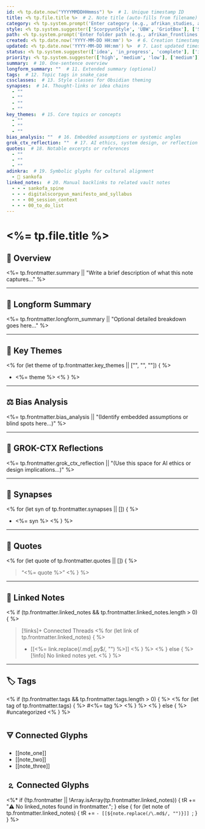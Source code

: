 ```yaml
---
id: <% tp.date.now("YYYYMMDDHHmmss") %>  # 1. Unique timestamp ID
title: <% tp.file.title %>  # 2. Note title (auto-fills from filename)
category: <% tp.system.prompt('Enter category (e.g., afrikan_studies, ai_ethics, media_analysis)') %>  # 3. Top-level content category
style: <% tp.system.suggester(['ScorpyunStyle', 'UBW', 'GriotBox'], ['ScorpyunStyle']) %>  # 4. Formatting style
path: <% tp.system.prompt('Enter folder path (e.g., afrikan_frontlines, obsidian_fortress)') %>  # 5. Relative vault path
created: <% tp.date.now('YYYY-MM-DD HH:mm') %>  # 6. Creation timestamp
updated: <% tp.date.now('YYYY-MM-DD HH:mm') %>  # 7. Last updated timestamp
status: <% tp.system.suggester(['idea', 'in_progress', 'complete'], ['in_progress']) %>  # 8. Current progress status
priority: <% tp.system.suggester(['high', 'medium', 'low'], ['medium']) %>  # 9. Urgency level
summary:  # 10. One-sentence overview
longform_summary: ""  # 11. Extended summary (optional)
tags:  # 12. Topic tags in snake_case
cssclasses:  # 13. Style classes for Obsidian theming
synapses:  # 14. Thought-links or idea chains
  - ""
  - ""
  - ""
  - ""
key_themes:  # 15. Core topics or concepts
  - ""
  - ""
  - ""
bias_analysis: ""  # 16. Embedded assumptions or systemic angles
grok_ctx_reflection: ""  # 17. AI ethics, system design, or reflection zone
quotes:  # 18. Notable excerpts or references
  - ""
  - ""
  - ""
adinkra:  # 19. Symbolic glyphs for cultural alignment
  - 🦢 sankofa
linked_notes:  # 20. Manual backlinks to related vault notes
  - - - sankofa_spine
  - - - digitalscorpyun_manifesto_and_syllabus
  - - - 00_session_context
  - - - 00_to_do_list
---
```


# <%= tp.file.title %>

## 📌 Overview
<%= tp.frontmatter.summary || "Write a brief description of what this note captures..." %>

---

## 📖 Longform Summary
<%= tp.frontmatter.longform_summary || "Optional detailed breakdown goes here..." %>

---

## 🔑 Key Themes
<% for (let theme of tp.frontmatter.key_themes || ["", "", ""]) { %>
- <%= theme %>
<% } %>

---

## ⚖️ Bias Analysis
<%= tp.frontmatter.bias_analysis || "(Identify embedded assumptions or blind spots here...)" %>

---

## 🤖 GROK-CTX Reflections
<%= tp.frontmatter.grok_ctx_reflection || "(Use this space for AI ethics or design implications...)" %>

---

## 🧠 Synapses
<% for (let syn of tp.frontmatter.synapses || []) { %>
- <%= syn %>
<% } %>

---

## 📜 Quotes
<% for (let quote of tp.frontmatter.quotes || []) { %>
> “<%= quote %>”
<% } %>

---

## 🔗 Linked Notes
<% if (tp.frontmatter.linked_notes && tp.frontmatter.linked_notes.length > 0) { %>
> [!links]+ Connected Threads
<% for (let link of tp.frontmatter.linked_notes) { %>
> - [[<%= link.replace(/\.md|\.py$/, "") %>]]
<% } %>
<% } else { %>
> [!info] No linked notes yet.
<% } %>

---

## 🏷️ Tags
<% if (tp.frontmatter.tags && tp.frontmatter.tags.length > 0) { %>
<% for (let tag of tp.frontmatter.tags) { %>
#<%= tag %> 
<% } %>
<% } else { %>
#uncategorized
<% } %>

## 🜃 Connected Glyphs
- [[note_one]]
- [[note_two]]
- [[note_three]]
## 🄃 Connected Glyphs

<%*
if (!tp.frontmatter || !Array.isArray(tp.frontmatter.linked_notes)) {
  tR += "⚠️ No linked_notes found in frontmatter.";
} else {
  for (let note of tp.frontmatter.linked_notes) {
    tR += `- [[${note.replace(/\.md$/, "")}]]
`;
  }
}
%>

